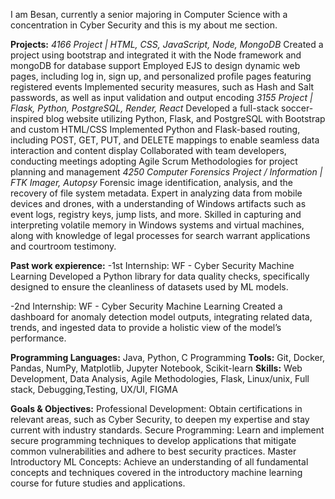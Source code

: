 I am Besan, currently a senior majoring in Computer Science with a concentration in Cyber Security and this is my about me section.


**Projects:**
  _4166 Project | HTML, CSS, JavaScript, Node, MongoDB_
      Created a project using bootstrap and integrated it with the Node framework and mongoDB for database support 
      Employed EJS to design dynamic web pages, including log in, sign up, and personalized profile pages featuring registered events
      Implemented security measures, such as Hash and Salt passwords, as well as input validation and output encoding
_3155 Project | Flask, Python, PostgreSQL, Render, React_
      Developed a full-stack soccer-inspired blog website utilizing Python, Flask, and PostgreSQL with Bootstrap and custom HTML/CSS
      Implemented Python and Flask-based routing, including POST, GET, PUT, and DELETE mappings to enable seamless data interaction and content display
      Collaborated with team developers, conducting meetings adopting Agile Scrum Methodologies for project planning and management 
_4250 Computer Forensics Project / Information | FTK Imager, Autopsy_
      Forensic image identification, analysis, and the recovery of file system metadata.
      Expert in analyzing data from mobile devices and drones, with a understanding of Windows artifacts such as event logs, registry keys, jump lists, and more.
      Skilled in capturing and interpreting volatile memory in Windows systems and virtual machines, along with knowledge of legal processes for search warrant applications and courtroom testimony.


**Past work expierence:**
  -1st Internship: WF - Cyber Security Machine Learning
      Developed a Python library for data quality checks, specifically 
      designed to ensure the cleanliness of datasets used by ML models.

  -2nd Internship: WF - Cyber Security Machine Learning
      Created a dashboard for anomaly detection model outputs, 
      integrating related data, trends, and ingested data to provide a holistic view of the model’s performance.

**Programming Languages:** Java, Python, C Programming
**Tools:** Git, Docker, Pandas, NumPy, Matplotlib, Jupyter Notebook, Scikit-learn
**Skills:** Web Development, Data Analysis, Agile Methodologies, Flask, Linux/unix, Full stack, Debugging,Testing, UX/UI, FIGMA


**Goals & Objectives:**
  Professional Development:
    Obtain certifications in relevant areas, such as Cyber Security, to deepen my expertise and stay current with industry standards.
  Secure Programming:
    Learn and implement secure programming techniques to develop applications that  mitigate common vulnerabilities and adhere to best security practices.
  Master Introductory ML Concepts:
    Achieve an understanding of all fundamental concepts and techniques covered in the introductory machine learning course for future studies and applications.

